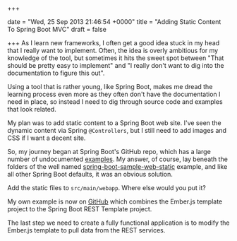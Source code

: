 +++
 
date = "Wed, 25 Sep 2013 21:46:54 +0000"
title = "Adding Static Content To Spring Boot MVC"
draft = false
 
+++
As I learn new frameworks, I often get a good idea stuck in my head that I really want to implement. Often, the idea is overly ambitious for my knowledge of the tool, but sometimes it hits the sweet spot between "That should be pretty easy to implement" and "I really don't want to dig into the documentation to figure this out".

Using a tool that is rather young, like Spring Boot, makes me dread the learning process even more as they often don't have the documentation I need in place, so instead I need to dig through source code and examples that look related.

My plan was to add static content to a Spring Boot web site. I've seen the dynamic content via Spring `@Controllers`, but I still need to add images and CSS if I want a decent site.

So, my journey began at Spring Boot's GitHub repo, which has a large number of undocumented <a href="https://github.com/spring-projects/spring-boot/tree/master/spring-boot-samples" title="Spring Boot Samples">examples</a>. My answer, of course, lay beneath the folders of the well named <a href="https://github.com/spring-projects/spring-boot/tree/master/spring-boot-samples/spring-boot-sample-web-static">spring-boot-sample-web-static</a> example, and like all other Spring Boot defaults, it was an obvious solution.

Add the static files to `src/main/webapp`. Where else would you put it?

My own example is now on <a href="https://github.com/jaylindquist/spring-boot-service-and-static" title="Spring Boot Service with Static Content">GitHub</a> which combines the Ember.js template project to the Spring Boot REST Template project.

The last step we need to create a fully functional application is to modify the Ember.js template to pull data from the REST services.
